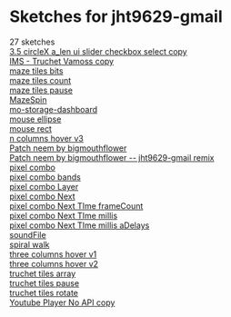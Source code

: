 # Sketches for jht9629-gmail
27 sketches  
[3.5 circleX a\_len ui slider checkbox select copy](https://editor.p5js.org/jht9629-gmail/sketches/OCFOju6nO)<!-- 2023-10-23T18:01:56.326Z -->  
[IMS - Truchet Vamoss copy](https://editor.p5js.org/jht9629-gmail/sketches/wDfyiYikE)<!-- 2023-03-20T01:18:57.007Z -->  
[maze tiles bits](https://editor.p5js.org/jht9629-gmail/sketches/IagYeywkY)<!-- 2023-04-10T09:44:11.271Z -->  
[maze tiles count](https://editor.p5js.org/jht9629-gmail/sketches/abgeEnTyf)<!-- 2023-04-10T03:08:31.880Z -->  
[maze tiles pause](https://editor.p5js.org/jht9629-gmail/sketches/i2hCaC36l)<!-- 2023-04-10T02:46:36.765Z -->  
[MazeSpin](https://editor.p5js.org/jht9629-gmail/sketches/-FuOH_EE4)<!-- 2023-08-02T17:52:59.005Z -->  
[mo-storage-dashboard](https://editor.p5js.org/jht9629-gmail/sketches/VWbtyZTnx)<!-- 2023-12-18T18:18:18.739Z -->  
[mouse ellipse](https://editor.p5js.org/jht9629-gmail/sketches/fiaNTD9Nj)<!-- 2023-08-02T17:45:45.430Z -->  
[mouse rect](https://editor.p5js.org/jht9629-gmail/sketches/3IubAIXOX)<!-- 2023-08-02T17:31:37.428Z -->  
[n columns hover v3](https://editor.p5js.org/jht9629-gmail/sketches/Tao-6oHD0)<!-- 2023-10-16T16:40:00.411Z -->  
[Patch neem by bigmouthflower](https://editor.p5js.org/jht9629-gmail/sketches/zpk0FK0KZ)<!-- 2023-10-15T20:19:38.390Z -->  
[Patch neem by bigmouthflower -- jht9629-gmail remix](https://editor.p5js.org/jht9629-gmail/sketches/CibQhizdZ)<!-- 2023-10-15T22:45:56.880Z -->  
[pixel combo](https://editor.p5js.org/jht9629-gmail/sketches/_BoYAq-PI)<!-- 2023-11-06T18:58:06.007Z -->  
[pixel combo bands](https://editor.p5js.org/jht9629-gmail/sketches/xvdjaQIhM)<!-- 2023-11-06T18:53:59.684Z -->  
[pixel combo Layer](https://editor.p5js.org/jht9629-gmail/sketches/dLk5kCeTO)<!-- 2023-11-06T19:00:30.872Z -->  
[pixel combo Next](https://editor.p5js.org/jht9629-gmail/sketches/b9tLAOHqq)<!-- 2023-11-06T18:57:02.662Z -->  
[pixel combo Next TIme frameCount](https://editor.p5js.org/jht9629-gmail/sketches/4p4LPWvat)<!-- 2023-11-06T13:21:59.259Z -->  
[pixel combo Next TIme millis](https://editor.p5js.org/jht9629-gmail/sketches/PPU_1IFRa)<!-- 2023-11-06T13:27:10.542Z -->  
[pixel combo Next TIme millis aDelays](https://editor.p5js.org/jht9629-gmail/sketches/tI8IX029X)<!-- 2023-11-06T16:12:38.673Z -->  
[soundFile](https://editor.p5js.org/jht9629-gmail/sketches/8sM93vD0n)<!-- 2023-10-27T21:57:21.064Z -->  
[spiral walk](https://editor.p5js.org/jht9629-gmail/sketches/zaAsh0DZt)<!-- 2023-04-11T18:38:52.749Z -->  
[three columns hover v1](https://editor.p5js.org/jht9629-gmail/sketches/hLi5Fdtxo)<!-- 2023-10-16T16:37:39.148Z -->  
[three columns hover v2](https://editor.p5js.org/jht9629-gmail/sketches/-cX-O-25n)<!-- 2023-10-16T16:40:11.293Z -->  
[truchet tiles array](https://editor.p5js.org/jht9629-gmail/sketches/EfQDCJ5aR)<!-- 2023-03-19T19:12:51.287Z -->  
[truchet tiles pause](https://editor.p5js.org/jht9629-gmail/sketches/LnPplI2CR)<!-- 2023-03-19T17:25:05.354Z -->  
[truchet tiles rotate](https://editor.p5js.org/jht9629-gmail/sketches/mxUEvOhbk)<!-- 2023-03-19T19:12:13.563Z -->  
[Youtube Player No API copy](https://editor.p5js.org/jht9629-gmail/sketches/eYD39ApZp)<!-- 2023-08-02T11:06:42.063Z -->  